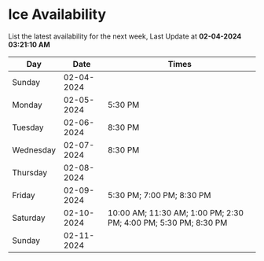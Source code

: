 # Ice Availability

List the latest availability for the next week, Last Update at **02-04-2024 03:21:10 AM**

| Day         | Date        | Times       |
| ----------- | ----------- | ----------- |
|Sunday|02-04-2024||
|Monday|02-05-2024|5:30 PM|
|Tuesday|02-06-2024|8:30 PM|
|Wednesday|02-07-2024|8:30 PM|
|Thursday|02-08-2024||
|Friday|02-09-2024|5:30 PM; 7:00 PM; 8:30 PM|
|Saturday|02-10-2024|10:00 AM; 11:30 AM; 1:00 PM; 2:30 PM; 4:00 PM; 5:30 PM; 8:30 PM|
|Sunday|02-11-2024||
